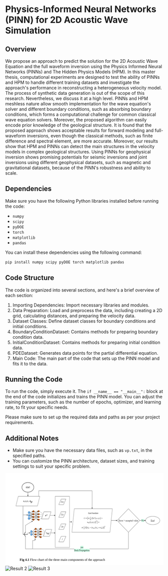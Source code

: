 # Physics-Informed Neural Networks (PINN) for 2D Acoustic Wave Simulation

## Overview
We propose an approach to predict the solution for the 2D Acoustic Wave Equation and the full waveform inversion using the Physics Informed Neural Networks (PINNs) and The Hidden Physics Models (HPM).
In this master thesis, computational experiments are designed to test the ability of PINNs and HPM to handle different training datasets and investigate the approach's performance in reconstructing a heterogeneous velocity model. The process of synthetic data generation is out of the scope of this research. Nevertheless, we discuss it at a high level.
PINNs and HPM meshless nature allow smooth implementation for the wave equation's solver and different boundary conditions, such as absorbing boundary conditions, which forms a computational challenge for common classical wave equation solvers. Moreover, the proposed algorithm can easily encode prior knowledge of the geological structure.
It is found that the proposed approach shows acceptable results for forward modeling and full-waveform inversions, even though the classical methods, such as finite difference and spectral element, are more accurate. Moreover, our results show that HPM and PINNs can detect the main structures in the velocity models in complex geological structures. Using PINNs for geophysical inversion shows promising potentials for seismic inversions and joint inversions using different geophysical datasets, such as magnetic and gravitational datasets, because of the PINN's robustness and ability to scale.

## Dependencies
Make sure you have the following Python libraries installed before running the code:
- `numpy`
- `scipy`
- `pyDOE`
- `torch`
- `matplotlib`
- `pandas`

You can install these dependencies using the following command:
```bash
pip install numpy scipy pyDOE torch matplotlib pandas
```

## Code Structure
The code is organized into several sections, and here's a brief overview of each section:

1. Importing Dependencies: Import necessary libraries and modules.
2. Data Preparation: Load and preprocess the data, including creating a 2D grid, calculating distances, and preparing the velocity data.
3. Dataset Classes: Define dataset classes for boundary conditions and initial conditions.
4. BoundaryConditionDataset: Contains methods for preparing boundary condition data.
5. InitialConditionDataset: Contains methods for preparing initial condition data.
6. PDEDataset: Generates data points for the partial differential equation.
7. Main Code: The main part of the code that sets up the PINN model and fits it to the data.

## Running the Code
To run the code, simply execute it. The `if __name__ == "__main__":` block at the end of the code initializes and trains the PINN model. You can adjust the training parameters, such as the number of epochs, optimizer, and learning rate, to fit your specific needs.

Please make sure to set up the required data and paths as per your project requirements.

## Additional Notes
- Make sure you have the necessary data files, such as `vp.txt`, in the specified paths.
- You can customize the PINN architecture, dataset sizes, and training settings to suit your specific problem.

![Approach Flowchart](flowchart.png)
![Result 2](path_to_image2.png)
![Result 3](path_to_image3.png)


